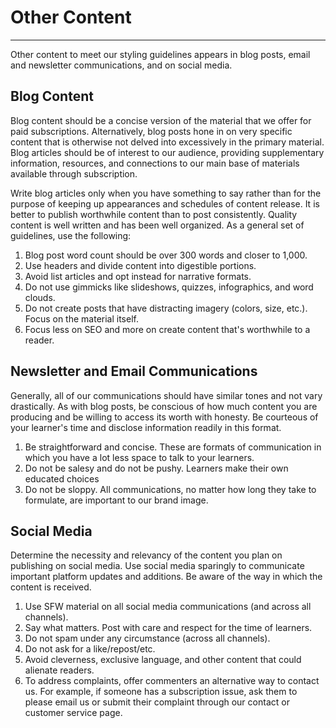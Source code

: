# Other Content

---

Other content to meet our styling guidelines appears in blog posts, email and newsletter communications, and on social media.

## Blog Content

Blog content should be a concise version of the material that we offer for paid subscriptions. Alternatively, blog posts hone in on very specific content that is otherwise not delved into excessively in the primary material. Blog articles should be of interest to our audience, providing supplementary information, resources, and connections to our main base of materials available through subscription.

Write blog articles only when you have something to say rather than for the purpose of keeping up appearances and schedules of content release. It is better to publish worthwhile content than to post consistently. Quality content is well written and has been well organized. As a general set of guidelines, use the following:

1. Blog post word count should be over 300 words and closer to 1,000. 
2. Use headers and divide content into digestible portions.
3. Avoid list articles and opt instead for narrative formats. 
4. Do not use gimmicks like slideshows, quizzes, infographics, and word clouds.
5. Do not create posts that have distracting imagery \(colors, size, etc.\). Focus on the material itself. 
6. Focus less on SEO and more on create content that's worthwhile to a reader. 

## Newsletter and Email Communications

Generally, all of our communications should have similar tones and not vary drastically. As with blog posts, be conscious of how much content you are producing and be willing to access its worth with honesty. Be courteous of your learner's time and disclose information readily in this format. 

1. Be straightforward and concise. These are formats of communication in which you have a lot less space to talk to your learners.
2. Do not be salesy and do not be pushy. Learners make their own educated choices
3. Do not be sloppy. All communications, no matter how long they take to formulate, are important to our brand image.

## Social Media 

Determine the necessity and relevancy of the content you plan on publishing on social media. Use social media sparingly to communicate important platform updates and additions. Be aware of the way in which the content is received. 

1. Use SFW material on all social media communications \(and across all channels\).
2. Say what matters. Post with care and respect for the time of learners.
3. Do not spam under any circumstance \(across all channels\).
4. Do not ask for a like/repost/etc.
5. Avoid cleverness, exclusive language, and other content that could alienate readers.
6. To address complaints, offer commenters an alternative way to contact us. For example, if someone has a subscription issue, ask them to please email us or submit their complaint through our contact or customer service page.



